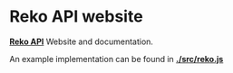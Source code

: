 # Reko API website

[**Reko API**](https://github.com/9elt/Reko) Website and documentation.

An example implementation can be found in [**./src/reko.js**](./src/reko.js)
